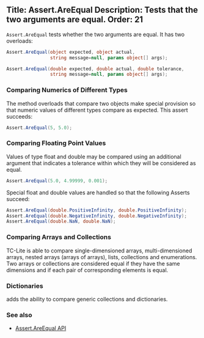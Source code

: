 Title: Assert.AreEqual
Description: Tests that the two arguments are equal.
Order: 21
---

`Assert.AreEqual` tests whether the two arguments are equal. It has two overloads:

```c#
Assert.AreEqual(object expected, object actual,
                string message=null, params object[] args);

Assert.AreEqual(double expected, double actual, double tolerance,
                string message=null, params object[] args);
```

### Comparing Numerics of Different Types

The method overloads that compare two objects make special provision so that numeric values of different types compare as expected. This assert succeeds:

```c#
Assert.AreEqual(5, 5.0);
```

### Comparing Floating Point Values

Values of type float and double may be compared using an additional argument that indicates a tolerance within which they will be considered as equal.

```c#
Assert.AreEqual(5.0, 4.99999, 0.001);
```

Special float and double values are handled so that the following Asserts succeed:

```c#
Assert.AreEqual(double.PositiveInfinity, double.PositiveInfinity);
Assert.AreEqual(double.NegativeInfinity, double.NegativeInfinity);
Assert.AreEqual(double.NaN, double.NaN);
```

### Comparing Arrays and Collections

TC-Lite is able to compare single-dimensioned arrays, multi-dimensioned arrays, nested arrays (arrays of arrays), lists, collections and enumerations. Two arrays or collections are considered equal if they have the same dimensions and if each pair of corresponding elements is equal.

### Dictionaries

adds the ability to compare generic collections and dictionaries.

### See also
 * [Assert.AreEqual API](/api/TCLite/Assert)